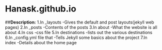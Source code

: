 # **Hanask.github.io**
##**Description:**
1.In _layouts
  -Gives the default and post layouts(jekyll web pages)
2.In _posts
  -Contents of the posts
3.In about 
  -What the website is all about
4.In css
  -css file
5.In destinations
  -lists out the various destinations
6.In  _config.yml file that
  -Tells Jekyll some basics about the project
7.In index
  -Details about the home page
